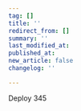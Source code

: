 ```yaml
---
tag: []
title: ''
redirect_from: []
summary: ''
last_modified_at: 
published_at: 
new_article: false
changelog: ''

---
```

Deploy 345